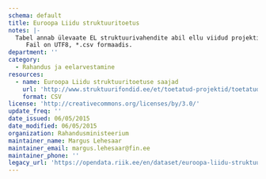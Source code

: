 ```yaml
---
schema: default
title: Euroopa Liidu struktuuritoetus
notes: |-
  Tabel annab ülevaate EL struktuurivahendite abil ellu viidud projektidest. Andmed pärinevad EL struktuuritoetuste riiklikust registrist.
     Fail on UTF8, *.csv formaadis.
department: ''
category:
  - Rahandus ja eelarvestamine
resources:
  - name: Euroopa Liidu struktuuritoetuse saajad
    url: 'http://www.struktuurifondid.ee/et/toetatud-projektid/toetatud-projektid'
    format: CSV
license: 'http://creativecommons.org/licenses/by/3.0/'
update_freq: ''
date_issued: 06/05/2015
date_modified: 06/05/2015
organization: Rahandusministeerium
maintainer_name: Margus Lehesaar
maintainer_email: margus.lehesaar@fin.ee
maintainer_phone: ''
legacy_url: 'https://opendata.riik.ee/en/dataset/euroopa-liidu-struktuuritoetus'
---
```

